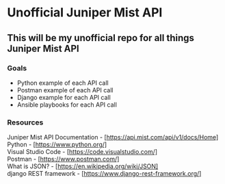 # Unofficial Juniper Mist API #

## This will be my unofficial repo for all things Juniper Mist API ##

### Goals ###

* Python example of each API call
* Postman example of each API call
* Django example for each API call
* Ansible playbooks for each API call

### Resources ###

Juniper Mist API Documentation - [https://api.mist.com/api/v1/docs/Home]  
Python - [https://www.python.org/]  
Visual Studio Code - [https://code.visualstudio.com/]  
Postman - [https://www.postman.com/]  
What is JSON? - [https://en.wikipedia.org/wiki/JSON]  
django REST framework - [https://www.django-rest-framework.org/]  
